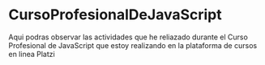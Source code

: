 # CursoProfesionalDeJavaScript
Aqui podras observar las actividades que he reliazado durante el Curso Profesional de JavaScript que estoy realizando en la plataforma de cursos en linea Platzi
